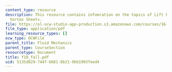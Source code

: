 ```yaml
---
content_type: resource
description: This resource contains infomration on the topics of Lift Prediction and
  Vortex Sheets.
file: https://ol-ocw-studio-app-production.s3.amazonaws.com/courses/16-01-unified-engineering-i-ii-iii-iv-fall-2005-spring-2006/5135d829744766818b219bb1903feed4_f18_fall.pdf
file_type: application/pdf
learning_resource_types: []
ocw_type: OCWFile
parent_title: Fluid Mechanics
parent_type: CourseSection
resourcetype: Document
title: f18_fall.pdf
uid: 5135d829-7447-6681-8b21-9bb1903feed4
---
```

